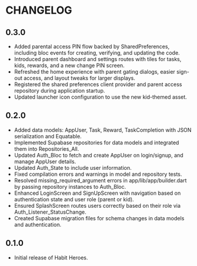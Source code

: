 # CHANGELOG

## 0.3.0

- Added parental access PIN flow backed by SharedPreferences, including bloc events for creating, verifying, and updating the code.
- Introduced parent dashboard and settings routes with tiles for tasks, kids, rewards, and a new change PIN screen.
- Refreshed the home experience with parent gating dialogs, easier sign-out access, and layout tweaks for larger displays.
- Registered the shared preferences client provider and parent access repository during application startup.
- Updated launcher icon configuration to use the new kid-themed asset.

## 0.2.0

- Added data models: AppUser, Task, Reward, TaskCompletion with JSON
  serialization and Equatable.
- Implemented Supabase repositories for data models and integrated them into
  Repositories_All.
- Updated Auth_Bloc to fetch and create AppUser on login/signup, and manage
  AppUser details.
- Updated Auth_State to include user information.
- Fixed compilation errors and warnings in model and repository tests.
- Resolved missing_required_argument errors in app/lib/app/builder.dart by
  passing repository instances to Auth_Bloc.
- Enhanced LoginScreen and SignUpScreen with navigation based on authentication
  state and user role (parent or kid).
- Ensured SplashScreen routes users correctly based on their role via
  Auth_Listener_StatusChange.
- Created Supabase migration files for schema changes in data models and
  authentication.

## 0.1.0

- Initial release of Habit Heroes.
